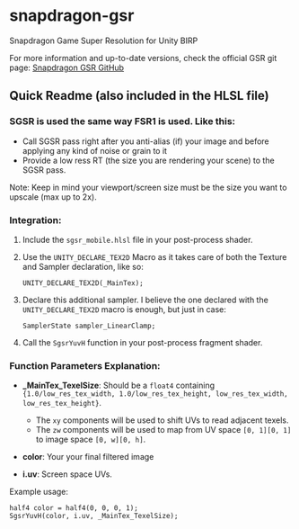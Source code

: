 # snapdragon-gsr
Snapdragon Game Super Resolution for Unity BIRP

For more information and up-to-date versions, check the official GSR git page:
[Snapdragon GSR GitHub](https://github.com/SnapdragonStudios/snapdragon-gsr?tab=readme-ov-file)

## Quick Readme (also included in the HLSL file)

### SGSR is used the same way FSR1 is used. Like this:

- Call SGSR pass right after you anti-alias (if) your image and before applying any kind of noise or grain to it
- Provide a low ress RT (the size you are rendering your scene) to the SGSR pass.

Note: Keep in mind your viewport/screen size must be the size you want to upscale (max up to 2x).

### Integration:

1. Include the `sgsr_mobile.hlsl` file in your post-process shader.

2. Use the `UNITY_DECLARE_TEX2D` Macro as it takes care of both the Texture and Sampler declaration, like so:
    ```hlsl
    UNITY_DECLARE_TEX2D(_MainTex);
    ```

3. Declare this additional sampler. I believe the one declared with the `UNITY_DECLARE_TEX2D` macro is enough, but just in case:
    ```hlsl
    SamplerState sampler_LinearClamp;
    ```

4. Call the `SgsrYuvH` function in your post-process fragment shader.

### Function Parameters Explanation:

- **_MainTex_TexelSize**: Should be a `float4` containing `{1.0/low_res_tex_width, 1.0/low_res_tex_height, low_res_tex_width, low_res_tex_height}`.
  - The `xy` components will be used to shift UVs to read adjacent texels.
  - The `zw` components will be used to map from UV space `[0, 1][0, 1]` to image space `[0, w][0, h]`.
  
- **color**: Your your final filtered image
- **i.uv**: Screen space UVs.

Example usage:
```hlsl
half4 color = half4(0, 0, 0, 1);
SgsrYuvH(color, i.uv, _MainTex_TexelSize);
```
